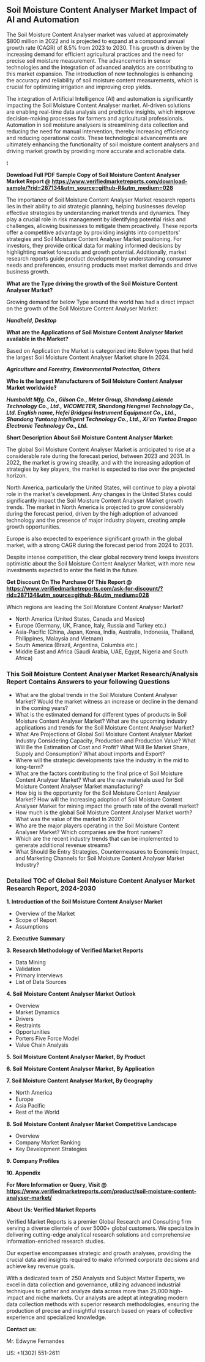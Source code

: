 <h2>Soil Moisture Content Analyser Market Impact of AI and Automation</h2><p>The Soil Moisture Content Analyser market was valued at approximately $800 million in 2022 and is projected to expand at a compound annual growth rate (CAGR) of 8.5% from 2023 to 2030. This growth is driven by the increasing demand for efficient agricultural practices and the need for precise soil moisture measurement. The advancements in sensor technologies and the integration of advanced analytics are contributing to this market expansion. The introduction of new technologies is enhancing the accuracy and reliability of soil moisture content measurements, which is crucial for optimizing irrigation and improving crop yields.</p><p>The integration of Artificial Intelligence (AI) and automation is significantly impacting the Soil Moisture Content Analyser market. AI-driven solutions are enabling real-time data analysis and predictive insights, which improve decision-making processes for farmers and agricultural professionals. Automation in soil moisture analysers is streamlining data collection and reducing the need for manual intervention, thereby increasing efficiency and reducing operational costs. These technological advancements are ultimately enhancing the functionality of soil moisture content analysers and driving market growth by providing more accurate and actionable data.</p>t</p><p id="" class=""><strong>Download Full PDF Sample Copy of Soil Moisture Content Analyser Market Report @ <a href="https://www.verifiedmarketreports.com/download-sample/?rid=287134&utm_source=github-R&utm_medium=028" target="_blank">https://www.verifiedmarketreports.com/download-sample/?rid=287134&utm_source=github-R&utm_medium=028</a></strong></p><p>The importance of&nbsp;Soil Moisture Content Analyser Market research reports lies in their ability to aid strategic planning, helping businesses develop effective strategies by understanding market trends and dynamics. They play a crucial role in risk management by identifying potential risks and challenges, allowing businesses to mitigate them proactively. These reports offer a competitive advantage by providing insights into competitors' strategies and Soil Moisture Content Analyser Market positioning. For investors, they provide critical data for making informed decisions by highlighting market forecasts and growth potential. Additionally, market research reports guide product development by understanding consumer needs and preferences, ensuring products meet market demands and drive business growth.</p><p><strong>What are the&nbsp;Type driving the growth of the Soil Moisture Content Analyser Market?</strong></p><p id="" class="">Growing demand for below Type around the world has had a direct impact on the growth of the Soil Moisture Content Analyser Market:</p><em><strong>Handheld, Desktop</strong></em></p><strong>What are the&nbsp;Applications&nbsp;of Soil Moisture Content Analyser Market available in the Market?</strong></p><p id="" class="">Based on Application the Market is categorized into Below types that held the largest Soil Moisture Content Analyser Market share In 2024.</p><em><strong>Agriculture and Forestry, Environmental Protection, Others</strong></em></p><strong>Who is the largest Manufacturers of Soil Moisture Content Analyser Market worldwide?</strong></p><p><em><strong>Humboldt Mfg. Co., Gilson Co., Meter Group, Shandong Laiende Technology Co., Ltd., VICOMETER, Shandong Hengmei Technology Co., Ltd. English name, Hefei Bridgesi Instrument Equipment Co., Ltd., Shandong Yuntang Intelligent Technology Co., Ltd., Xi'an Yuetao Dragon Electronic Technology Co., Ltd.</strong></em></p><p id="" class=""><strong>Short Description About Soil Moisture Content Analyser Market:</strong></p><p>The global Soil Moisture Content Analyser Market is anticipated to rise at a considerable rate during the forecast period, between 2023 and 2031. In 2022, the market is growing steadily, and with the increasing adoption of strategies by key players, the market is expected to rise over the projected horizon.</p><p>North America, particularly the United States, will continue to play a pivotal role in the market's development. Any changes in the United States could significantly impact the Soil Moisture Content Analyser Market growth trends. The market in North America is projected to grow considerably during the forecast period, driven by the high adoption of advanced technology and the presence of major industry players, creating ample growth opportunities.</p><p>Europe is also expected to experience significant growth in the global market, with a strong CAGR during the forecast period from 2024 to 2031.</p><p>Despite intense competition, the clear global recovery trend keeps investors optimistic about the Soil Moisture Content Analyser Market, with more new investments expected to enter the field in the future.</p><p id="" class=""><strong>Get Discount On The Purchase Of This Report @ <a href="https://www.verifiedmarketreports.com/ask-for-discount/?rid=287134&utm_source=github-R&utm_medium=028" target="_blank">https://www.verifiedmarketreports.com/ask-for-discount/?rid=287134&utm_source=github-R&utm_medium=028</a></strong></p>Which regions are leading the Soil Moisture Content Analyser Market?</p><ul><li>North America (United States, Canada and Mexico)</li><li>Europe (Germany, UK, France, Italy, Russia and Turkey etc.)</li><li>Asia-Pacific (China, Japan, Korea, India, Australia, Indonesia, Thailand, Philippines, Malaysia and Vietnam)</li><li>South America (Brazil, Argentina, Columbia etc.)</li><li>Middle East and Africa (Saudi Arabia, UAE, Egypt, Nigeria and South Africa)</li></ul><h3 id="" class="">This Soil Moisture Content Analyser Market Research/Analysis Report Contains Answers to your following Questions</h3><ul><li>What are the global trends in the Soil Moisture Content Analyser Market? Would the market witness an increase or decline in the demand in the coming years?</li><li>What is the estimated demand for different types of products in Soil Moisture Content Analyser Market? What are the upcoming industry applications and trends for the Soil Moisture Content Analyser Market?</li><li>What Are Projections of Global Soil Moisture Content Analyser Market Industry Considering Capacity, Production and Production Value? What Will Be the Estimation of Cost and Profit? What Will Be Market Share, Supply and Consumption? What about imports and Export?</li><li>Where will the strategic developments take the industry in the mid to long-term?</li><li>What are the factors contributing to the final price of Soil Moisture Content Analyser Market? What are the raw materials used for Soil Moisture Content Analyser Market manufacturing?</li><li>How big is the opportunity for the Soil Moisture Content Analyser Market? How will the increasing adoption of Soil Moisture Content Analyser Market for mining impact the growth rate of the overall market?</li><li>How much is the global Soil Moisture Content Analyser Market worth? What was the value of the market In 2020?</li><li>Who are the major players operating in the Soil Moisture Content Analyser Market? Which companies are the front runners?</li><li>Which are the recent industry trends that can be implemented to generate additional revenue streams?</li><li>What Should Be Entry Strategies, Countermeasures to Economic Impact, and Marketing Channels for Soil Moisture Content Analyser Market Industry?</li></ul><h3 id="" class="">Detailed TOC of Global Soil Moisture Content Analyser Market Research Report, 2024-2030</h3><p id="" class=""><strong>1. Introduction of the Soil Moisture Content Analyser Market</strong></p><ul><li>Overview of the Market</li><li>Scope of Report</li><li>Assumptions</li></ul><p id="" class=""><strong>2. Executive Summary</strong></p><p id="" class=""><strong>3. Research Methodology of Verified Market Reports</strong></p><ul><li>Data Mining</li><li>Validation</li><li>Primary Interviews</li><li>List of Data Sources</li></ul><p id="" class=""><strong>4. Soil Moisture Content Analyser Market Outlook</strong></p><ul><li>Overview</li><li>Market Dynamics</li><li>Drivers</li><li>Restraints</li><li>Opportunities</li><li>Porters Five Force Model</li><li>Value Chain Analysis</li></ul><p id="" class=""><strong>5. Soil Moisture Content Analyser Market, By Product</strong></p><p id="" class=""><strong>6. Soil Moisture Content Analyser Market, By Application</strong></p><p id="" class=""><strong>7. Soil Moisture Content Analyser Market, By Geography</strong></p><ul><li>North America</li><li>Europe</li><li>Asia Pacific</li><li>Rest of the World</li></ul><p id="" class=""><strong>8. Soil Moisture Content Analyser Market Competitive Landscape</strong></p><ul><li>Overview</li><li>Company Market Ranking</li><li>Key Development Strategies</li></ul><p id="" class=""><strong>9. Company Profiles</strong></p><p id="" class=""><strong>10. Appendix</strong></p><p id="" class=""><strong>For More Information or Query, Visit @ <a href="https://www.verifiedmarketreports.com/product/soil-moisture-content-analyser-market/" target="_blank">https://www.verifiedmarketreports.com/product/soil-moisture-content-analyser-market/</a></strong></p><p id="" class=""><strong>About Us: Verified Market Reports</strong></p><p id="" class="">Verified Market Reports is a premier Global Research and Consulting firm serving a diverse clientele of over 5000+ global customers. We specialize in delivering cutting-edge analytical research solutions and comprehensive information-enriched research studies.</p><p id="" class="">Our expertise encompasses strategic and growth analyses, providing the crucial data and insights required to make informed corporate decisions and achieve key revenue goals.</p><p id="" class="">With a dedicated team of 250 Analysts and Subject Matter Experts, we excel in data collection and governance, utilizing advanced industrial techniques to gather and analyze data across more than 25,000 high-impact and niche markets. Our analysts are adept at integrating modern data collection methods with superior research methodologies, ensuring the production of precise and insightful research based on years of collective experience and specialized knowledge.</p><p id="" class=""><strong>Contact us:</strong></p><p id="" class="">Mr. Edwyne Fernandes</p><p id="" class="">US: +1(302) 551-2611</p>